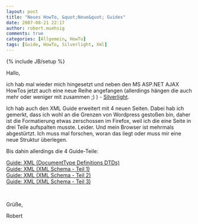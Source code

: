 ```yaml
---
layout: post
title: "Neues HowTo, &quot;Neue&quot; Guides"
date: 2007-08-21 22:17
author: robert.muehsig
comments: true
categories: [Allgemein, HowTo]
tags: [Guide, HowTo, Silverlight, Xml]
---
```

{% include JB/setup %}
<p>Hallo,</p> <p>ich hab mal wieder mich hingesetzt und neben den MS ASP.NET AJAX HowTos jetzt auch eine neue Reihe angefangen (allerdings hängen die auch mehr oder weniger mit zusammen ;) ) - <a href="http://code-inside.de/blog/artikel/howto-microsoft-silverlight-10-grundlagen/" target="_blank">Silverlight</a>.</p> <p>Ich hab auch den XML Guide erweitert mit 4 neuen Seiten. Dabei hab ich gemerkt, dass ich wohl an die Grenzen von Wordpress gestoßen bin, daher ist die Formatierung etwas zerschossen im Firefox, weil ich die eine Seite in drei Teile aufspalten musste. Leider. Und mein Browser ist mehrmals abgestürtzt. Ich muss mal forschen, woran das liegt oder muss mir eine neue Struktur überlegen.</p> <p>Bis dahin allerdings die 4 Guide-Teile:</p> <p><a href="http://code-inside.de/blog/artikel/guide-xml-documenttype-definitions-dtds/">Guide: XML (DocumentType Definitions DTDs)</a><br><a href="http://code-inside.de/blog/artikel/guide-xml-xml-schema-xsd-teil-1/">Guide: XML (XML Schema - Teil 1)</a><br><a href="http://code-inside.de/blog/artikel/guide-xml-xml-schema-xsd-teil-2/">Guide: XML (XML Schema - Teil 2)</a><br><a href="http://code-inside.de/blog/artikel/guide-xml-xml-schema-xsd-teil-3/">Guide: XML (XML Schema - Teil 3)</a> <p>&nbsp;</p> <p>Grüße,</p> <p>Robert</p>
